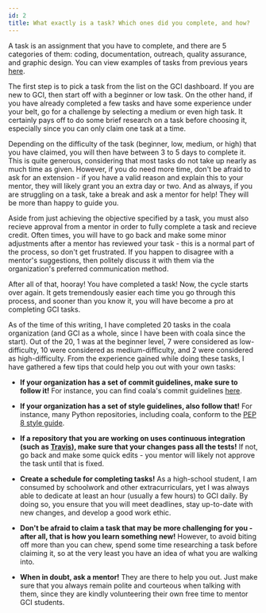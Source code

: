 ```yaml
---
id: 2
title: What exactly is a task? Which ones did you complete, and how?
---
```


A task is an assignment that you have to complete, and there are 5 categories of them: coding, documentation, outreach, quality assurance, and graphic design. You can view examples of tasks from previous years [here](https://developers.google.com/open-source/gci/resources/example-tasks).

The first step is to pick a task from the list on the GCI dashboard. If you are new to GCI, then start off with a beginner or low task. On the other hand, if you have already completed a few tasks and have some experience under your belt, go for a challenge by selecting a medium or even high task. It certainly pays off to do some brief research on a task before choosing it, especially since you can only claim one task at a time.

Depending on the difficulty of the task (beginner, low, medium, or high) that you have claimed, you will then have between 3 to 5 days to complete it. This is quite generous, considering that most tasks do not take up nearly as much time as given. However, if you do need more time, don't be afraid to ask for an extension - if you have a valid reason and explain this to your mentor, they will likely grant you an extra day or two. And as always, if you are struggling on a task, take a break and ask a mentor for help! They will be more than happy to guide you.

Aside from just achieving the objective specified by a task, you must also recieve approval from a mentor in order to fully complete a task and recieve credit. Often times, you will have to go back and make some minor adjustments after a mentor has reviewed your task - this is a normal part of the process, so don't get frustrated. If you happen to disagree with a mentor's suggestions, then politely discuss it with them via the organization's preferred communication method.

After all of that, hooray! You have completed a task! Now, the cycle starts over again. It gets tremendously easier each time you go through this process, and sooner than you know it, you will have become a pro at completing GCI tasks.

As of the time of this writing, I have completed 20 tasks in the coala organization (and GCI as a whole, since I have been with coala since the start). Out of the 20, 1 was at the beginner level, 7 were considered as low-difficulty, 10 were considered as medium-difficulty, and 2 were considered as high-difficulty. From the experience gained while doing these tasks, I have gathered a few tips that could help you out with your own tasks:

- **If your organization has a set of commit guidelines, make sure to follow it!** For instance, you can find coala's commit guidelines [here](https://api.coala.io/en/latest/Developers/Writing_Good_Commits.html).

- **If your organization has a set of style guidelines, also follow that!** For instance, many Python repositories, including coala, conform to the [PEP 8 style guide](https://www.python.org/dev/peps/pep-0008/).

- **If a repository that you are working on uses continuous integration (such as [Travis](https://travis-ci.com)), make sure that your changes pass all the tests!** If not, go back and make some quick edits - you mentor will likely not approve the task until that is fixed.

- **Create a schedule for completing tasks!** As a high-school student, I am consumed by schoolwork and other extracurriculars, yet I was always able to dedicate at least an hour (usually a few hours) to GCI daily. By doing so, you ensure that you will meet deadlines, stay up-to-date with new changes, and develop a good work ethic.

- **Don't be afraid to claim a task that may be more challenging for you - after all, that is how you learn something new!** However, to avoid biting off more than you can chew, spend some time researching a task before claiming it, so at the very least you have an idea of what you are walking into.

- **When in doubt, ask a mentor!** They are there to help you out. Just make sure that you always remain polite and courteous when talking with them, since they are kindly volunteering their own free time to mentor GCI students.